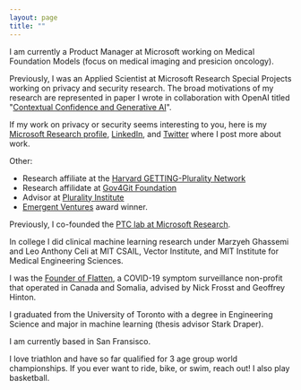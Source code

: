 ```yaml
---
layout: page
title: ""
---
```


I am currently a Product Manager at Microsoft working on Medical Foundation Models (focus on medical imaging and presicion oncology). 

Previously, I was an Applied Scientist at Microsoft Research Special Projects working on privacy and security research. The broad motivations of my research are represented in paper I wrote in collaboration with OpenAI titled "[Contextual Confidence and Generative AI](https://arxiv.org/abs/2311.01193)". 

If my work on privacy or security seems interesting to you, here is my [Microsoft Research profile](https://www.microsoft.com/en-us/research/people/shreyjain/), [LinkedIn](https://www.linkedin.com/in/shrey-j-9869b213a/), and [Twitter](https://twitter.com/shreyjaineth) where I post more about work. 

Other: 

- Research affiliate at the [Harvard GETTING-Plurality Network](https://gettingplurality.org/people/) 
- Research affilidate at [Gov4Git Foundation](https://gov4git.org/)
- Advisor at [Plurality Institute](https://www.plurality.institute/about)
- [Emergent Ventures](https://www.mercatus.org/emergent-ventures) award winner. 

Previously, I co-founded the [PTC lab at Microsoft Research](https://www.microsoft.com/en-us/research/group/plural-technology-collaboratory/). 

In college I did clinical machine learning research under Marzyeh Ghassemi and Leo Anthony Celi at MIT CSAIL,  Vector Institute, and MIT Institute for Medical Engineering Sciences. 

I was the [Founder of Flatten](https://flatten.ca/), a COVID-19 symptom surveillance non-profit that operated in Canada and Somalia, advised by Nick Frosst and Geoffrey Hinton. 

I graduated from the University of Toronto with a degree in Engineering Science and major in machine learning (thesis advisor Stark Draper). 

I am currently based in San Fransisco. 

I love triathlon and have so far qualified for 3 age group world championships. If you ever want to ride, bike, or swim, reach out! I also play basketball. 